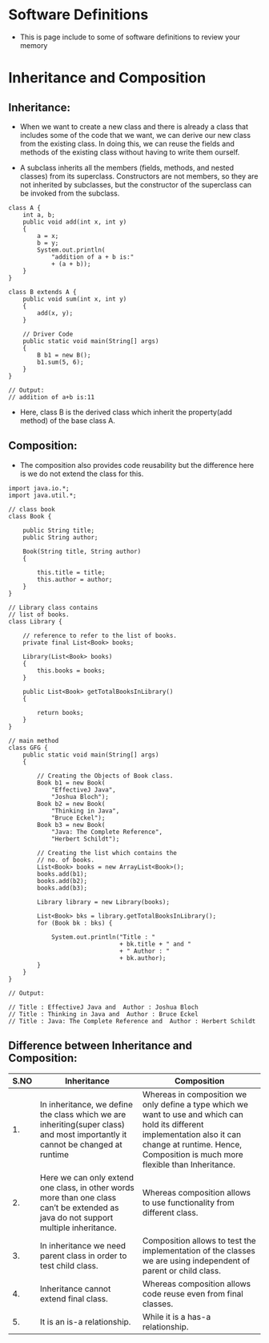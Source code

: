 # Software Definitions

- This is page include to some of software definitions to review your memory

# Inheritance and Composition

## Inheritance: 

- When we want to create a new class and there is already a class that includes some of the code that we want, we can derive our new class from the existing class. In doing this, we can reuse the fields and methods of the existing class without having to write them ourself.

- A subclass inherits all the members (fields, methods, and nested classes) from its superclass. Constructors are not members, so they are not inherited by subclasses, but the constructor of the superclass can be invoked from the subclass.

```jave
class A {
    int a, b;
    public void add(int x, int y)
    {
        a = x;
        b = y;
        System.out.println(
            "addition of a + b is:"
            + (a + b));
    }
}
 
class B extends A {
    public void sum(int x, int y)
    {
        add(x, y);
    }
 
    // Driver Code
    public static void main(String[] args)
    {
        B b1 = new B();
        b1.sum(5, 6);
    }
}

// Output: 
// addition of a+b is:11 

```
- Here, class B is the derived class which inherit the property(add method) of the base class A.

## Composition: 
 - The composition also provides code reusability but the difference here is we do not extend the class for this.
 
 ```jave
 import java.io.*;
 import java.util.*;
  
 // class book
 class Book {
  
     public String title;
     public String author;
  
     Book(String title, String author)
     {
  
         this.title = title;
         this.author = author;
     }
 }
  
 // Library class contains
 // list of books.
 class Library {
  
     // reference to refer to the list of books.
     private final List<Book> books;
  
     Library(List<Book> books)
     {
         this.books = books;
     }
  
     public List<Book> getTotalBooksInLibrary()
     {
  
         return books;
     }
 }
  
 // main method
 class GFG {
     public static void main(String[] args)
     {
  
         // Creating the Objects of Book class.
         Book b1 = new Book(
             "EffectiveJ Java",
             "Joshua Bloch");
         Book b2 = new Book(
             "Thinking in Java",
             "Bruce Eckel");
         Book b3 = new Book(
             "Java: The Complete Reference",
             "Herbert Schildt");
  
         // Creating the list which contains the
         // no. of books.
         List<Book> books = new ArrayList<Book>();
         books.add(b1);
         books.add(b2);
         books.add(b3);
  
         Library library = new Library(books);
  
         List<Book> bks = library.getTotalBooksInLibrary();
         for (Book bk : bks) {
  
             System.out.println("Title : "
                                + bk.title + " and "
                                + " Author : "
                                + bk.author);
         }
     }
 }
 
 // Output:
 
 // Title : EffectiveJ Java and  Author : Joshua Bloch
 // Title : Thinking in Java and  Author : Bruce Eckel
 // Title : Java: The Complete Reference and  Author : Herbert Schildt
 
 ```

## Difference between Inheritance and Composition:

| S.NO  | Inheritance | Composition
| ------------- | ------------- | ------------- |
| 1.  | In inheritance, we define the class which we are inheriting(super class) and most importantly it cannot be changed at runtime  | Whereas in composition we only define a type which we want to use and which can hold its different implementation also it can change at runtime. Hence, Composition is much more flexible than Inheritance. | 
| 2.  | Here we can only extend one class, in other words more than one class can’t be extended as java do not support multiple inheritance.   | Whereas composition allows to use functionality from different class. |
| 3. | In inheritance we need parent class in order to test child class. | Composition allows to test the implementation of the classes we are using independent of parent or child class. |
| 4. | Inheritance cannot extend final class.  | Whereas composition allows code reuse even from final classes. |
| 5. | It is an is-a relationship.  | While it is a has-a relationship. |
